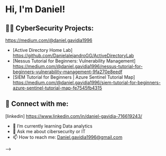 <h1>Hi, I'm Daniel! </h1>

<h2>👨‍💻 CyberSecurity Projects:</h2>

https://medium.com/@daniel.gavidia1996
  - [Active Directory Home Lab] https://github.com/DanielalejandroGG/ActiveDirectoryLab
  - [Nessus Tutorial for Beginners: Vulnerability Management] https://medium.com/@daniel.gavidia1996/nessus-tutorial-for-beginners-vulnerability-management-9fa270e8eedf
  - [SIEM Tutorial for Beginners | Azure Sentinel Tutorial Map] https://medium.com/@daniel.gavidia1996/siem-tutorial-for-beginners-azure-sentinel-tutorial-map-fe7545fb4315



<h2> 🤳 Connect with me:</h2>


[linkedin] https://www.linkedin.com/in/daniel-gavidia-716619243/




- 🌱 I’m currently learning Data analytics
- 💬 Ask me about cibersecurity or IT 
- 📫 How to reach me: Daniel.gavidia1996@gmail.com


-->

